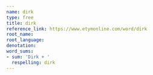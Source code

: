 ```yaml
---
name: dirk
type: free
title: dirk
reference_link: https://www.etymonline.com/word/dirk
root_name: 
root_language: 
denotation: 
word_sums:
- sum: 'Dirk + '
  respelling: dirk
---
```

